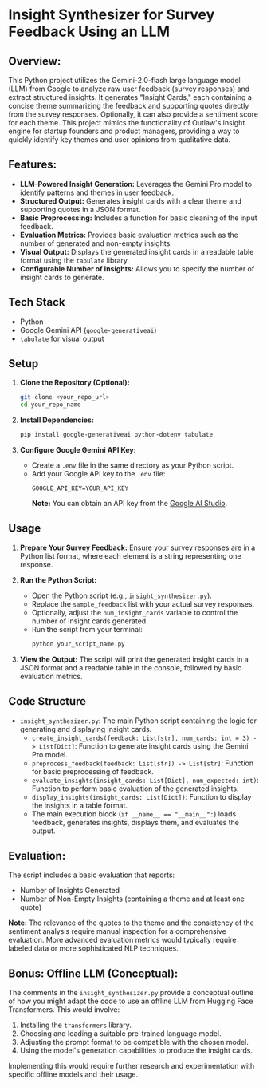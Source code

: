 #  Insight Synthesizer for Survey Feedback Using an LLM

## Overview:

This Python project utilizes the Gemini-2.0-flash large language model (LLM) from Google to analyze raw user feedback (survey responses) and extract structured insights. It generates "Insight Cards," each containing a concise theme summarizing the feedback and supporting quotes directly from the survey responses. Optionally, it can also provide a sentiment score for each theme.
This project mimics the functionality of Outlaw's insight engine for startup founders and product managers, providing a way to quickly identify key themes and user opinions from qualitative data.

## Features:
* **LLM-Powered Insight Generation:** Leverages the Gemini Pro model to identify patterns and themes in user feedback.
* **Structured Output:** Generates insight cards with a clear theme and supporting quotes in a JSON format.
* **Basic Preprocessing:** Includes a function for basic cleaning of the input feedback.
* **Evaluation Metrics:** Provides basic evaluation metrics such as the number of generated and non-empty insights.
* **Visual Output:** Displays the generated insight cards in a readable table format using the `tabulate` library.
* **Configurable Number of Insights:** Allows you to specify the number of insight cards to generate.

## Tech Stack

* Python
* Google Gemini API (`google-generativeai`)
* `tabulate` for visual output

## Setup

1.  **Clone the Repository (Optional):**
    ```bash
    git clone <your_repo_url>
    cd your_repo_name
    ```

2.  **Install Dependencies:**
    ```bash
    pip install google-generativeai python-dotenv tabulate
    ```

3.  **Configure Google Gemini API Key:**
    * Create a `.env` file in the same directory as your Python script.
    * Add your Google API key to the `.env` file:
        ```
        GOOGLE_API_KEY=YOUR_API_KEY
        ```
        **Note:** You can obtain an API key from the [Google AI Studio](https://makersuite.google.com/).

## Usage

1.  **Prepare Your Survey Feedback:** Ensure your survey responses are in a Python list format, where each element is a string representing one response.

2.  **Run the Python Script:**
    * Open the Python script (e.g., `insight_synthesizer.py`).
    * Replace the `sample_feedback` list with your actual survey responses.
    * Optionally, adjust the `num_insight_cards` variable to control the number of insight cards generated.
    * Run the script from your terminal:
        ```bash
        python your_script_name.py
        ```

3.  **View the Output:** The script will print the generated insight cards in a JSON format and a readable table in the console, followed by basic evaluation metrics.

## Code Structure

* `insight_synthesizer.py`: The main Python script containing the logic for generating and displaying insight cards.
    * `create_insight_cards(feedback: List[str], num_cards: int = 3) -> List[Dict]`: Function to generate insight cards using the Gemini Pro model.
    * `preprocess_feedback(feedback: List[str]) -> List[str]`: Function for basic preprocessing of feedback.
    * `evaluate_insights(insight_cards: List[Dict], num_expected: int)`: Function to perform basic evaluation of the generated insights.
    * `display_insights(insight_cards: List[Dict])`: Function to display the insights in a table format.
    * The main execution block (`if __name__ == "__main__":`) loads feedback, generates insights, displays them, and evaluates the output.

## Evaluation:

The script includes a basic evaluation that reports:

* Number of Insights Generated
* Number of Non-Empty Insights (containing a theme and at least one quote)

**Note:** The relevance of the quotes to the theme and the consistency of the sentiment analysis require manual inspection for a comprehensive evaluation. More advanced evaluation metrics would typically require labeled data or more sophisticated NLP techniques.

## Bonus: Offline LLM (Conceptual):
The comments in the `insight_synthesizer.py` provide a conceptual outline of how you might adapt the code to use an offline LLM from Hugging Face Transformers. This would involve:

1.  Installing the `transformers` library.
2.  Choosing and loading a suitable pre-trained language model.
3.  Adjusting the prompt format to be compatible with the chosen model.
4.  Using the model's generation capabilities to produce the insight cards.

Implementing this would require further research and experimentation with specific offline models and their usage.
